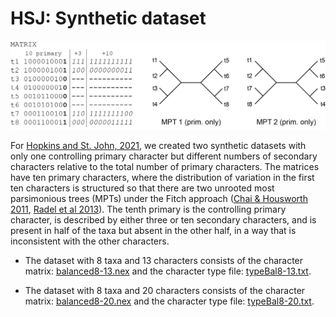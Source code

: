 # HSJ: Synthetic dataset #

![Image](synthetic-trees.png)

For [Hopkins and St. John, 2021]( https://doi.org/10.1093/sysbio/syab005),
we created two synthetic datasets with only one controlling primary character but different numbers of secondary characters relative to the total number of primary characters. The matrices have ten primary characters, where the distribution of variation in the first ten characters is structured so that there are two unrooted most parsimonious trees (MPTs) under the Fitch approach ([Chai & Housworth 2011](https://doi.org/10.1007/s11538-010-9579-3), [Radel et al 2013](https://doi.org/10.1016/j.ympev.2013.08.001)). The tenth primary is the controlling primary character, is described by either three or ten secondary characters, and is present in half of the taxa but absent in the other half, in a way that is inconsistent with the other characters.

+ The dataset with 8 taxa and 13 characters consists of the character matrix:  [balanced8-13.nex](balanced8-13.nex) and the character type file:  [typeBal8-13.txt](typeBal8-13.txt).  

+ The dataset with 8 taxa and 20 characters consists of the character matrix:  [balanced8-20.nex](balanced8-20.nex) and the character type file:  [typeBal8-20.txt](typeBal8-20.txt).
